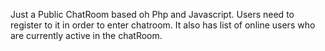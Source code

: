 Just a Public ChatRoom based oh Php and Javascript.
Users need to register to it in order to enter chatroom.
It also has list of online users who are currently active in the chatRoom.